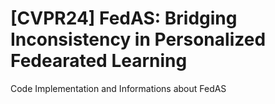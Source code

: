 # [CVPR24] FedAS: Bridging Inconsistency in Personalized Fedearated Learning
Code Implementation and Informations about FedAS
